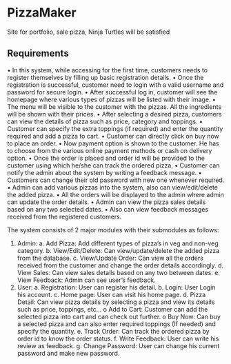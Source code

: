 # PizzaMaker
Site for portfolio, sale pizza, Ninja Turtles will be satisfied

## Requirements

• In this system, while accessing for the first time, customers needs to register themselves by filling up basic registration details.
• Once the registration is successful, customer need to login with a valid username and password for secure login.
• After successful log in, customer will see the homepage where various types of pizzas will be listed with their image.
• The menu will be visible to the customer with the pizzas. All the ingredients will be shown with their prices.
• After selecting a desired pizza, customers can view the details of pizza such as price, category and toppings.
• Customer can specify the extra toppings (if required) and enter the quantity required and add a pizza to cart.
• Customer can directly click on buy now to place an order.
• Now payment option is shown to the customer. He has to choose from the various online payment methods or cash on delivery option.
• Once the order is placed and order id will be provided to the customer using which he/she can track the ordered pizza.
• Customer can notify the admin about the system by writing a feedback message.
• Customers can change their old password with new one whenever required.
• Admin can add various pizzas into the system, also can view/edit/delete the added pizza.
• All the orders will be displayed to the admin where admin can update the order details.
• Admin can view the pizza sales details based on any two selected dates.
• Also can view feedback messages received from the registered customers.

The system consists of 2 major modules with their submodules as follows:
1. Admin:
   a. Add Pizza: Add different types of pizza’s in veg and non-veg category.
   b. View/Edit/Delete: Can view/update/delete the added pizza from the database.
   c. View/Update Order: Can view all the orders received from the customer and change the order details accordingly.
   d. View Sales: Can view sales details based on any two between dates.
   e. View Feedback: Admin can see user’s feedback.
2. User:
   a. Registration: User can register his detail.
   b. Login: User Login his account.
   c. Home page: User can visit his home page.
   d. Pizza Detail: Can view pizza details by selecting a pizza and view its details such as price, toppings, etc…
   o Add to Cart: Customer can add the selected pizza into cart and can check out further.
   o Buy Now: Can buy a selected pizza and can also enter required toppings (If needed) and specify the quantity.
   e. Track Order: Can track the ordered pizza by order id to know the order status.
   f. Write Feedback: User can write his review as feedback.
   g. Change Password: User can change his current password and make new password.